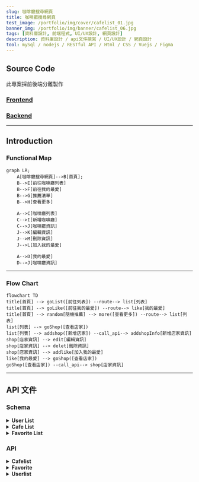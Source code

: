 ```yaml
---
slug: 咖啡廳搜尋網頁
title: 咖啡廳搜尋網頁
test_image: /portfolio/img/cover/cafelist_01.jpg
banner_img: /portfolio/img/banner/cafelist_06.jpg
tags: [資料庫設計, 前端程式, UI/UX設計, 網頁設計]
description: 資料庫設計 / api文件撰寫 / UI/UX設計 / 網頁設計
tool: mySql / nodejs / RESTful API / Html / CSS / Vuejs / Figma
---
```


## Source Code

此專案採前後端分離製作

### [Frontend](https://github.com/wendy60113/coffeeShopCollection)

### [Backend](https://github.com/wendy60113/coffeeshopApi)

---

## Introduction

### Functional Map

```mermaid
graph LR;
    A[咖啡廳搜尋網頁]-->B[首頁];
    B-->E[前往咖啡廳列表]
    B-->F[前往我的最愛]
    B-->G[推薦清單]
    B-->H[查看更多]

    A-->C[咖啡廳列表]
    C-->I[新增咖啡廳]
    C-->J[咖啡廳資訊]
    J-->K[編輯資訊]
    J-->M[刪除資訊]
    J-->L[加入我的最愛]

    A-->D[我的最愛]
    D-->J[咖啡廳資訊]

```

---

### Flow Chart

```mermaid
flowchart TD
title[首頁] --> goList([前往列表]) --route--> list[列表]
title[首頁] --> goLike([前往我的最愛]) --route--> like[我的最愛]
title[首頁] --> random[隨機推薦] --> more([查看更多]) --route--> list[列表]
list[列表] --> goShop([查看店家])
list[列表] --> addshop([新增店家]) --call_api--> addshopInfo[新增店家資訊]
shop[店家資訊] --> edit[編輯資訊]
shop[店家資訊] --> delet[刪除資訊]
shop[店家資訊] --> addlike[加入我的最愛]
like[我的最愛] --> goShop([查看店家])
goShop([查看店家]) --call_api--> shop[店家資訊]
```

---

## API 文件

### Schema

<details>
 <summary>
    <strong>User List</strong>
</summary>

> | name | data type | requried | description |
> | ---- | --------- | -------- | ----------- |
> | id   | int       |          | 自動產生 id |
> | name | string    | Y        | 使用者帳號  |

</details>

<details>
 <summary>
    <strong>Cafe List</strong>
</summary>

> | name       | data type | requried | description               |
> | ---------- | --------- | -------- | ------------------------- |
> | id         | int       |          | 自動產生 id               |
> | name       | string    | Y        | 咖啡廳名稱                |
> | address    | string    | Y        | 咖啡廳地址                |
> | isFavorite | string    |          | 自動產生 (0:false,1:true) |

</details>

<details>
 <summary>
    <strong>Favorite List</strong>
</summary>

> | name       | data type | requried | description |
> | ---------- | --------- | -------- | ----------- |
> | id         | int       |          | 自動產生 id |
> | cafeshopId | int       | Y        | 咖啡廳編號  |
> | userId     | int       | Y        | 使用者編號  |

</details>

### API

<details>
 <summary>
    <strong>Cafelist</strong>
</summary>
<details>
    <summary>
        <strong style={{backgroundColor:'#4ac057',color:'#fff',padding:5+'px',marginRight:10+'px'}}>POST</strong>
        <strong style={{marginRight:10+'px'}}>/cafelist/query</strong>
        <strong>查詢咖啡廳資料列表</strong>
    </summary>

#### Parameters

none

#### Request body

```js
//example
{
    "userId": "1"
}
```

#### Response

> | http code | response |
> | --------- | -------- |
> | 200       | results  |
> | 400       | error    |

</details>

<details>
    <summary>
        <strong style={{backgroundColor:'#4ac057',color:'#fff',padding:5+'px',marginRight:10+'px'}}>POST</strong>
        <strong style={{marginRight:10+'px'}}>/cafelist/add</strong>
        <strong>新增咖啡廳資料</strong>
    </summary>

#### Parameters

none

#### Request body

```js
//example
{
  "name": "shop name",
  "address": "shop address"
}
```

#### Response

> | http code | response |
> | --------- | -------- |
> | 200       | results  |
> | 400       | error    |

</details>
<details>
    <summary>
        <strong style={{backgroundColor:'#40a0de',color:'#fff',padding:5+'px',marginRight:10+'px'}}>GET</strong>
        <strong style={{marginRight:10+'px'}}>/cafelist/:id</strong>
        <strong>查詢咖啡廳單筆資料</strong>
    </summary>

#### Parameters

> | name | requried | description |
> | ---- | -------- | ----------- |
> | id   | Y        | 咖啡廳 id   |

#### Request body

none

#### Response

> | http code | response     |
> | --------- | ------------ |
> | 200       | results      |
> | 400       | error        |
> | 404       | 找不到此項目 |

</details>
<details>
    <summary>
        <strong style={{backgroundColor:'#ffa524',color:'#fff',padding:5+'px',marginRight:10+'px'}}>PUT</strong>
        <strong style={{marginRight:10+'px'}}>/cafelist/:id</strong>
        <strong>編輯咖啡廳單筆資料</strong>
    </summary>

#### Parameters

none

#### Request body

```js
{
  "name": "shop name",
  "address": "shop address",
  "id": "306"
}
```

#### Response

> | http code | response |
> | --------- | -------- |
> | 200       | results  |
> | 400       | error    |

</details>
<details>
    <summary>
        <strong style={{backgroundColor:'#ff6565',color:'#fff',padding:5+'px',marginRight:10+'px'}}>DELETE</strong>
        <strong style={{marginRight:10+'px'}}>/cafelist/:id</strong>
        <strong>刪除咖啡廳單筆資料</strong>
    </summary>

#### Parameters

> | name | requried | description |
> | ---- | -------- | ----------- |
> | id   | Y        | 咖啡廳 id   |

#### Request body

none

#### Response

> | http code | response     |
> | --------- | ------------ |
> | 200       | results      |
> | 400       | error        |
> | 404       | 找不到此項目 |

</details>
</details>
<details>
 <summary>
    <strong>Favorite</strong>
</summary>
<details>
    <summary>
        <strong style={{backgroundColor:'#40a0de',color:'#fff',padding:5+'px',marginRight:10+'px'}}>GET</strong>
        <strong style={{marginRight:10+'px'}}>/favorite</strong>
        <strong>查詢我的最愛資料列表</strong>
    </summary>

#### Parameters

none

#### Request body

none

#### Response

> | http code | response          |
> | --------- | ----------------- |
> | 200       | {Msg:Msg,list:[]} |
> | 400       | error             |

</details>
<details>
    <summary>
        <strong style={{backgroundColor:'#4ac057',color:'#fff',padding:5+'px',marginRight:10+'px'}}>POST</strong>
        <strong style={{marginRight:10+'px'}}>/favorite</strong>
        <strong>新增我的最愛單筆資料</strong>
    </summary>

#### Parameters

none

#### Request body

```js
{
  "cafeshopId": 201,
  "userId": 1
}
```

#### Response

> | http code | response |
> | --------- | -------- |
> | 200       | result   |
> | 400       | error    |

</details>
<details>
    <summary>
        <strong style={{backgroundColor:'#ff6565',color:'#fff',padding:5+'px',marginRight:10+'px'}}>DELETE</strong>
        <strong style={{marginRight:10+'px'}}>/favorite/:userId/:cafeshopId</strong>
        <strong>刪除我的最愛單筆資料</strong>
    </summary>

#### Parameters

> | name       | requried | description    |
> | ---------- | -------- | -------------- |
> | userId     | Y        | userlist -> id |
> | cafeshopId | Y        | cafelist -> id |

#### Request body

none

#### Response

> | http code | response |
> | --------- | -------- |
> | 200       | result   |
> | 400       | error    |

</details>
</details>
<details>
 <summary>
    <strong>Userlist</strong>
</summary>
<details>
    <summary>
        <strong style={{backgroundColor:'#40a0de',color:'#fff',padding:5+'px',marginRight:10+'px'}}>GET</strong>
        <strong style={{marginRight:10+'px'}}>/userlist</strong>
        <strong>查詢使用者帳號列表</strong>
    </summary>

#### Parameters

none

#### Request body

none

#### Response

> | http code | response |
> | --------- | -------- |
> | 200       | results  |
> | 400       | error    |

</details>
<details>
    <summary>
        <strong style={{backgroundColor:'#4ac057',color:'#fff',padding:5+'px',marginRight:10+'px'}}>POST</strong>
        <strong style={{marginRight:10+'px'}}>/userlist</strong>
        <strong>新增使用者帳號</strong>
    </summary>

#### Parameters

none

#### Request body

```js
{
  "name": "wendy"
}
```

#### Response

> | http code | response |
> | --------- | -------- |
> | 200       | results  |
> | 400       | error    |

</details>
<details>
    <summary>
        <strong style={{backgroundColor:'#ff6565',color:'#fff',padding:5+'px',marginRight:10+'px'}}>DELETE</strong>
        <strong style={{marginRight:10+'px'}}>/userlist/:id</strong>
        <strong>刪除使用者帳號</strong>
    </summary>

#### Parameters

> | name | requried | description |
> | ---- | -------- | ----------- |
> | id   | Y        | 帳號 id     |

#### Request body

none

#### Response

> | http code | response |
> | --------- | -------- |
> | 200       | results  |
> | 400       | error    |

</details>
</details>
